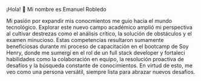 ¡Hola! 👋 Mi nombre es Emanuel Robledo

Mi pasión por expandir mis conocmientos me guio hacia el mundo tecnológico. Explorar este nuevo campo académico amplió mi perspectiva al cultivar destrezas como el análisis crítico, la solución de obstáculos y el examen minucioso. Estas competencias resultaron sumamente beneficiosas durante mi proceso de capacitación en el bootcamp de Soy Henry, donde me sumergí en el rol de un full stack developer y fortaleci habilidades como la colaboración en equipo, la resolución proactiva de desafíos y la búsqueda constante de conocimientos. En virtud de esto, me veo como una persona versátil, siempre lista para abrazar nuevos desafios.


